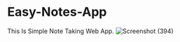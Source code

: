 # Easy-Notes-App
This Is Simple Note Taking Web App.
![Screenshot (394)](https://user-images.githubusercontent.com/107808348/210152652-106ea7ef-fd53-4b2b-993c-b7b9b3f114e3.png)
